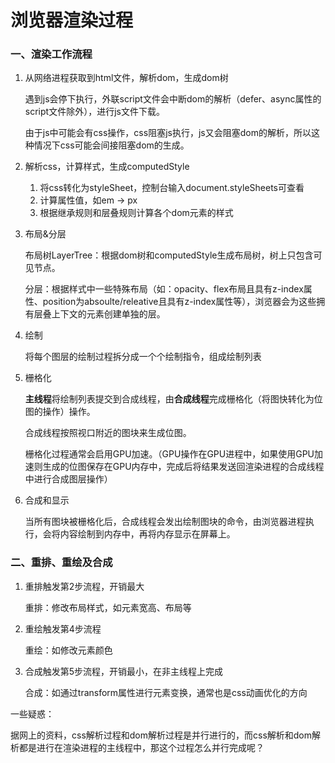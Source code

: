 # 浏览器渲染过程

### 一、渲染工作流程

1. 从网络进程获取到html文件，解析dom，生成dom树

   遇到js会停下执行，外联script文件会中断dom的解析（defer、async属性的script文件除外），进行js文件下载。

   由于js中可能会有css操作，css阻塞js执行，js又会阻塞dom的解析，所以这种情况下css可能会间接阻塞dom的生成。

2. 解析css，计算样式，生成computedStyle

   1. 将css转化为styleSheet，控制台输入document.styleSheets可查看
   2. 计算属性值，如em -> px
   3. 根据继承规则和层叠规则计算各个dom元素的样式

3. 布局&分层

   布局树LayerTree：根据dom树和computedStyle生成布局树，树上只包含可见节点。

   分层：根据样式中一些特殊布局（如：opacity、flex布局且具有z-index属性、position为absoulte/releative且具有z-index属性等），浏览器会为这些拥有层叠上下文的元素创建单独的层。

4. 绘制

   将每个图层的绘制过程拆分成一个个绘制指令，组成绘制列表

5. 栅格化

   **主线程**将绘制列表提交到合成线程，由**合成线程**完成栅格化（将图快转化为位图的操作）操作。

   合成线程按照视口附近的图块来生成位图。

   栅格化过程通常会启用GPU加速。（GPU操作在GPU进程中，如果使用GPU加速则生成的位图保存在GPU内存中，完成后将结果发送回渲染进程的合成线程中进行合成图层操作）

6. 合成和显示

   当所有图块被栅格化后，合成线程会发出绘制图块的命令，由浏览器进程执行，会将内容绘制到内存中，再将内存显示在屏幕上。

### 二、重排、重绘及合成

1. 重排触发第2步流程，开销最大

   重排：修改布局样式，如元素宽高、布局等

2. 重绘触发第4步流程

   重绘：如修改元素颜色

3. 合成触发第5步流程，开销最小，在非主线程上完成

   合成：如通过transform属性进行元素变换，通常也是css动画优化的方向

一些疑惑：

据网上的资料，css解析过程和dom解析过程是并行进行的，而css解析和dom解析都是进行在渲染进程的主线程中，那这个过程怎么并行完成呢？